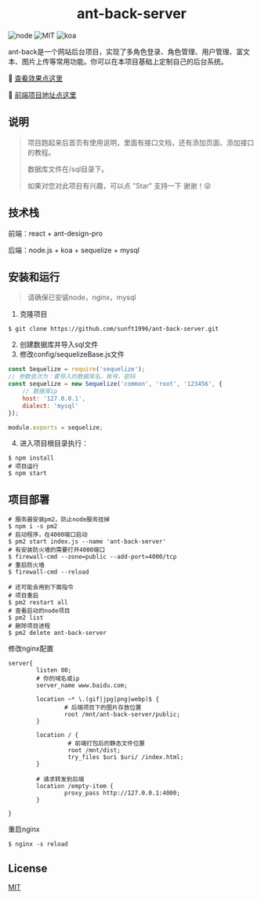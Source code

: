 <h1 align="center">ant-back-server</h1>

![node](https://img.shields.io/badge/node-v12.13.1-blue)
![MIT](https://img.shields.io/badge/license-MIT-red)
![koa](https://img.shields.io/badge/koa-%5E2.11.0-yellow)

ant-back是一个网站后台项目，实现了多角色登录、角色管理、用户管理、富文本、图片上传等常用功能。你可以在本项目基础上定制自己的后台系统。

:rocket: [查看效果点这里](http://back.1cloud.xyz/)

:gem: [前端项目地址点这里](https://github.com/sunft1996/ant-back/)

## 说明
> 项目跑起来后首页有使用说明，里面有接口文档，还有添加页面、添加接口的教程。
> 
> 数据库文件在/sql目录下。
> 
> 如果对您对此项目有兴趣，可以点 "Star" 支持一下 谢谢！:stuck_out_tongue_closed_eyes:

## 技术栈
前端：react + ant-design-pro

后端：node.js + koa + sequelize + mysql

## 安装和运行
> 请确保已安装node，nginx，mysql

1. 克隆项目

```shell
$ git clone https://github.com/sunft1996/ant-back-server.git
```

2. 创建数据库并导入sql文件
2. 修改config/sequelizeBase.js文件

```js
const Sequelize = require('sequelize');
// 参数依次为：要导入的数据库名，账号，密码
const sequelize = new Sequelize('common', 'root', '123456', {
    // 数据库ip
    host: '127.0.0.1',
    dialect: 'mysql'
});

module.exports = sequelize;
```
4. 进入项目根目录执行：

```shell
$ npm install 
# 项目运行
$ npm start
```
## 项目部署

```shell
# 服务器安装pm2，防止node服务挂掉
$ npm i -s pm2 
# 启动程序，在4000端口启动
$ pm2 start index.js --name 'ant-back-server'
# 有安装防火墙的需要打开4000端口
$ firewall-cmd --zone=public --add-port=4000/tcp
# 重启防火墙
$ firewall-cmd --reload

# 还可能会用到下面指令
# 项目重启
$ pm2 restart all
# 查看启动的node项目
$ pm2 list
# 删除项目进程
$ pm2 delete ant-back-server

```
修改nginx配置

```shell
server{
        listen 80;
        # 你的域名或ip
        server_name www.baidu.com;
        
        location ~* \.(gif|jpg|png|webp)$ {
                # 后端项目下的图片存放位置
                root /mnt/ant-back-server/public;
        }

        location / {
                 # 前端打包后的静态文件位置
                 root /mnt/dist;
                 try_files $uri $uri/ /index.html;
        }

        # 请求转发到后端
        location /empty-item {
                proxy_pass http://127.0.0.1:4000;
        }

}

```
重启nginx

```shell
$ nginx -s reload
```



## License
[MIT](https://github.com/sunfutao/ant-back-server/blob/master/LICENSE)
